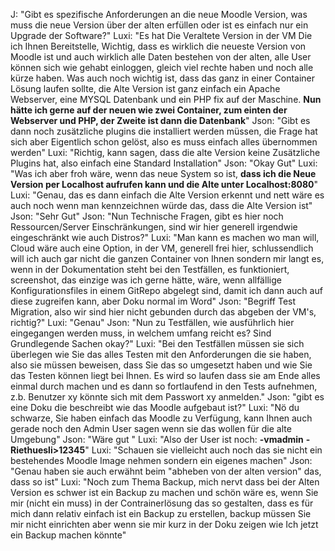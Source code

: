 J: "Gibt es spezifische Anforderungen an die neue Moodle Version, was muss die neue Version über der alten erfüllen oder ist es einfach nur ein Upgrade der Software?"
Luxi: "Es hat Die Veraltete Version in der VM Die ich Ihnen Bereitstelle, Wichtig, dass es wirklich die neueste Version von Moodle ist und auch wirklich alle Daten bestehen von der alten, alle User können sich wie gehabt einloggen, gleich viel rechte haben und noch alle kürze haben.
Was auch noch wichtig ist, dass das ganz in einer Container Lösung laufen sollte, die Alte Version ist ganz einfach ein Apache Webserver, eine MYSQL Datenbank und ein PHP fix auf der Maschine.
**Nun hätte ich gerne auf der neuen wie zwei Container, zum einten der Webserver und PHP, der Zweite ist dann die Datenbank**"
Json: "Gibt es dann noch zusätzliche plugins die installiert werden müssen, die Frage hat sich aber Eigentlich schon gelöst, also es muss einfach alles übernommen werden"
Luxi: "Richtig, kann sagen, dass die alte Version keine Zusätzliche Plugins hat, also einfach eine Standard Installation"
Json: "Okay Gut"
Luxi: "Was ich aber froh wäre, wenn das neue System so ist, **dass ich die Neue Version per Localhost aufrufen kann und die Alte unter Localhost:8080**"
Luxi: "Genau, das es dann einfach die Alte Version erkennt und nett wäre es auch noch wenn man kennzeichnen würde das, dass die Alte Version ist"
Json: "Sehr Gut"
Json: "Nun Technische Fragen, gibt es hier noch Ressourcen/Server Einschränkungen, sind wir hier generell irgendwie eingeschränkt wie auch Distros?"
Luxi: "Man kann es machen wo man will, Cloud wäre auch eine Option, in der VM, generell frei hier, schlussendlich will ich auch gar nicht die ganzen Container von Ihnen sondern mir langt es, wenn in der Dokumentation steht bei den Testfällen, es funktioniert, screenshot, das einzige was ich gerne hätte, wäre, wenn allfällige Konfigurationsfiles in einem GitRepo abgelegt sind, damit ich dann auch auf diese zugreifen kann, aber Doku normal im Word"
Json: "Begriff Test Migration, also wir sind hier nicht gebunden durch das abgeben der VM's, richtig?"
Luxi: "Genau"
Json: "Nun zu Testfällen, wie ausführlich hier eingegangen werden muss, in welchem umfang reicht es? Sind Grundlegende Sachen okay?"
Luxi: "Bei den Testfällen müssen sie sich überlegen wie Sie das alles Testen mit den Anforderungen die sie haben, also sie müssen beweisen, dass Sie das so umgesetzt haben und wie Sie das Testen können liegt bei Ihnen.
Es wird so laufen dass sie am Ende alles einmal durch machen und es dann so fortlaufend in den Tests aufnehmen, z.b. Benutzer xy könnte sich mit dem Passwort xy anmelden."
Json: "gibt es eine Doku die beschreibt wie das Moodle aufgebaut ist?"
Luxi: "Nö du schwarze, Sie haben einfach das Moodle zu Verfügung, kann Ihnen auch gerade noch den Admin User sagen wenn sie das wollen für die alte Umgebung"
Json: "Wäre gut "
Luxi: "Also der User ist noch:
**-vmadmin**
**-Riethuesli>12345**"
Luxi: "Schauen sie vielleicht auch noch das sie nicht ein bestehendes Moodle Image nehmen sondern ein eigenes machen"
Json: "Genau haben sie auch erwähnt beim "abheben von der alten version" das, dass so ist"
Luxi: "Noch zum Thema Backup, mich nervt dass bei der Alten Version es schwer ist ein Backup zu machen und schön wäre es, wenn Sie mir (nicht ein muss) in der Contrainerlösung das so gestalten, dass es für mich dann relativ einfach ist ein Backup zu erstellen, backup müssen Sie mir nicht einrichten aber wenn sie mir kurz in der Doku zeigen wie Ich jetzt ein Backup machen könnte"